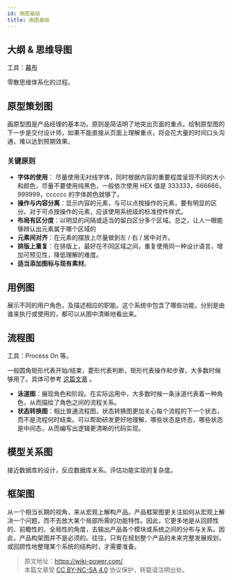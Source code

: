 ```yaml
---
id: 画图基础
title: 画图基础
---
```


## 大纲 & 思维导图

工具：[幕布](https://mubu.com/)

零散思维体系化的过程。

## 原型策划图

画原型图是产品经理的基本功，原则是简洁明了地突出页面的重点。绘制原型图的下一步是交付设计师，如果不能直接从页面上理解重点，将会花大量的时间口头沟通，难以达到预期效果。

### 关键原则

- **字体的使用**： 尽量使用无衬线字体，同时根据内容的重要程度呈现不同的大小和颜色，尽量不要使用纯黑色，一般依次使用 HEX 值是 333333，666666，999999，cccccc 的字体颜色就够了。
- **操作与内容分离**：显示内容的元素，与可以点按操作的元素，要有明显的区分。对于可点按操作的元素，应该使用系统级的标准控件样式。
- **布局有区分度**：以明显的间隔或适当的留白区分多个区域。总之，让人一眼能够辨认出元素属于哪个区域的
- **元素间对齐**：在元素的摆放上尽量做到左 / 右 / 居中对齐。
- **排版上重复**：在排版上，最好在不同区域之间，重复使用同一种设计语言，增加可预见性，降低理解的难度。
- **适当添加图标与现有素材**。

## 用例图

展示不同的用户角色，及描述相应的职能。这个系统中包含了哪些功能，分别是由谁来执行或使用的，都可以从图中清晰地看出来。

## 流程图

工具：Process On 等。

一般圆角矩形代表开始/结束，菱形代表判断，矩形代表操作和步骤，大多数时候够用了。具体可参考 [这篇文章](http://www.sohu.com/a/236178167_505826) 。

- **泳道图**：展现角色和阶段。在实际运用中，大多数时候一条泳道代表着一种角色，从而描绘了角色之间的流程关系。
- **状态转换图**：相比普通流程图，状态转换图更加关心每个流程的下一个状态，而不是流程何时结束。可以帮助研发更好地理解，哪些状态是终态，哪些状态是中间态，从而编写出逻辑更清晰的代码实现。

## **模型关系图**

接近数据库的设计，反应数据库关系。评估功能实现的复杂度。

## 框架图

从一个相当长期的视角，来从宏观上解构产品。产品框架图更关注如何从宏观上解决一个问题，而不去放大某个局部所需的功能特性。因此，它更多地是从回顾性的、前瞻性的、全局性的角度，去输出产品各个模块或系统之间的分布与关系。因此，产品构架图并不是必须的。往往，只有在规划整个产品的未来完整发展规划，或回顾性地整理某个系统的结构时，才需要准备。



> 原文地址：<https://wiki-power.com/>  
> 本篇文章受 [CC BY-NC-SA 4.0](https://creativecommons.org/licenses/by/4.0/deed.zh) 协议保护，转载请注明出处。

